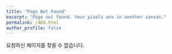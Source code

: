 ```yaml
---
title: "Page Not Found"
excerpt: "Page not found. Your pixels are in another canvas."
permalink: /404.html
author_profile: false
---
```


요청하신 페이지를 찾을 수 없습니다.

<script>
  var GOOG_FIXURL_LANG = 'en';
  var GOOG_FIXURL_SITE = 'leejieun1121.github.io'
</script>
<script src="https://linkhelp.clients.google.com/tbproxy/lh/wm/fixurl.js">
</script>
